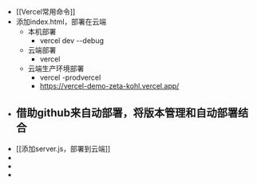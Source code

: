 - [[Vercel常用命令]]
- 添加index.html，部署在云端
	- 本机部署
		- vercel dev --debug
	- 云端部署
		- vercel
	- 云端生产环境部署
		- vercel -prodvercel
		- https://vercel-demo-zeta-kohl.vercel.app/
- 借助github来自动部署，将版本管理和自动部署结合
	-
- [[添加server.js，部署到云端]]
-
-
-